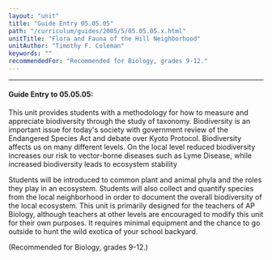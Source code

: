 ```yaml
---
layout: "unit"
title: "Guide Entry 05.05.05"
path: "/curriculum/guides/2005/5/05.05.05.x.html"
unitTitle: "Flora and Fauna of the Hill Neighborhood"
unitAuthor: "Timothy F. Coleman"
keywords: ""
recommendedFor: "Recommended for Biology, grades 9-12."
---
```

<body>
<hr/>
 <h4>
  Guide Entry to 05.05.05:
 </h4>
 <p>
  This unit provides students with a methodology for how to measure and appreciate biodiversity through the study of taxonomy. Biodiversity is an important issue for today's society with government review of the Endangered Species Act and debate over Kyoto Protocol.  Biodiversity affects us on many different levels. On the local level reduced biodiversity increases our risk to vector-borne diseases such as Lyme Disease, while increased biodiversity leads to ecosystem stability
 </p>
<p>
  Students will be introduced to common plant and animal phyla and the roles they play in an ecosystem. Students will also collect and quantify species from the local neighborhood in order to document the overall biodiversity of the local ecosystem.  This unit is primarily designed for the teachers of AP Biology, although teachers at other levels are encouraged to modify this unit for their own purposes. It requires minimal equipment and the chance to go outside to hunt the wild exotica of your school backyard.
 </p>
<p>
  (Recommended for Biology, grades 9-12.)
 </p>

</body>